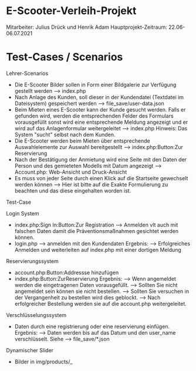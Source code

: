 # E-Scooter-Verleih-Projekt

Mitarbeiter: Julius Drück und Henrik Adam
Hauptprojekt-Zeitraum: 22.06-06.07.2021

# Test-Cases / Scenarios

Lehrer-Scenarios

- Die E-Scooter Bilder sollen in Form einer Bildgalerie zur Verfügung gestellt werden --> index.php
- Nach Anlage des Kunden, soll dieser in der Kundendatei (Textdatei im Dateisystem) gespeichert werden  --> file_save/user-data.json
- Beim Mieten eines E-Scooter kann der Kunde gesucht werden. Falls er gefunden wird, werden die entsprechenden Felder des Formulars vorausgefüllt sonst wird eine entsprechende Meldung angezeigt und er wird auf das Anlagenformular weitergeleitet --> index.php Hinweis: Das System "sucht" selbst nach dem Kunden. 
- Die E-Scooter werden beim Mieten über entsprechende Auswahlelemente zur Auswahl bereitgestellt --> index.php:Button:Zur Reservierung
- Nach der Bestätigung der Anmietung wird eine Seite mit den Daten der Person und des gemieteten Modells mit Datum angezeigt --> Account.php: Web-Ansicht und Druck-Ansicht
- Es muss von jeder Seite durch einen Klick auf die Startseite gewechselt werden können --> Hier ist bitte auf die Exakte Formulierung zu beachten und das diese eingehalten worden ist.

Test-Case

Login System
- index.php:Sign In:Button:Zur Registration --> Anmelden vlt auch mit falschen Daten damit die Präventionsmaßnahmen gesichtet werden können. 
- login.php --> anmelden mit den Kundendaten
Ergebnis:
--> Erfolgreiches Anmelden und weiterleiten auf index.php mit einer dortigen Meldung

Reservierungssystem
- account.php:Button:Addressse hinzufügen
- index.php:Button:ZurReservierung
Ergebnis:
--> Wenn angemeldet werden die eingetragenen Daten vorausgefüllt. 
--> Sollten Sie nicht angemeldet sein können sie nicht bestellen.
--> Sollten Sie versuchen in der Vergangenheit zu bestellen wird dies geblockt. 
--> Nach erfolgreicher Bestellung werden sie auf die account.php weitergeleitet. 

Verschlüsselungssystem
- Daten durch eine registrierung oder eine reservierung einfügen.
Ergebnis:
--> Daten werden bis auf das Datum und den user_name verschlüsselt. Siehe --> file_save/*.json

Dynamischer Slider
- Bilder in img/products/<nr>_<title>.jpg speichern.
Ergebnis:
--> Der Slider passt sich automatisch der anzahl der Bilder an. 

Logout
- In Index.php im Footer befindet sich ein logout.php
Ergebnis:
--> Wenn der Knopf betätigt wurde bekommen Sie eine Meldung darüber und sind ausgeloggt. 

# Featurelist

- Login System
- Resveriungssystem
- Verschlüsselung der daten
- Dynamischer Slider
- Vorausgefülltes Reservierungsformular
- Logout
- Dynamisches Nav
- Angepasste Druck Ansicht auf der Account Seite
- 90% Responsive

# Fehlerbehebung
- Daten werden nicht gefunden --> Überprüfen sie die positionen der *.json Datein oder löschen sie die Daten aus diesen Datein. 
- Datum Fehlerhaft --> Überprüfen sie ihre Systemuhr und ob Xampp die Berechtigung dafür hat. 
- Tables oder andere CSS Styles werden nicht korrekt angezeigt. --> Wechseln sie den Browser oder clearen sie den Cache.